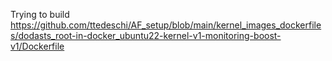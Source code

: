 Trying to build https://github.com/ttedeschi/AF_setup/blob/main/kernel_images_dockerfiles/dodasts_root-in-docker_ubuntu22-kernel-v1-monitoring-boost-v1/Dockerfile
